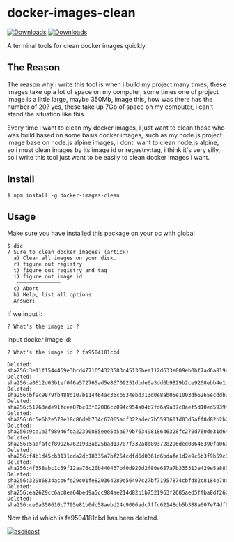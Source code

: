 # docker-images-clean

[![Downloads](https://badgen.net/npm/dt/docker-images-clean)](https://www.npmjs.com/package/docker-images-clean)
[![Downloads](https://badgen.net/npm/dt/docker-images-clean)](https://www.npmjs.com/package/docker-images-clean)

A terminal tools for clean docker images quickly

## The Reason

The reason why i write this tool is when i build my project many times, these images take up a lot of space on my computer, some times one of project image is a little large, maybe 350Mb, image this, how was there has the number of 20? yes, these take up 7Gb of space on my computer, i can't stand the situation like this.

Every time i want to clean my docker images, i just want to clean those who was build based on some basis docker images, such as my node.js project image base on node.js alpine images, i dont' want to clean node.js alpine, so i must clean images by its image id or regestry:tag, i think it's very silly, so i write this tool just want to be easily to clean docker images i want.

## Install

```console
$ npm install -g docker-images-clean
```

## Usage

Make sure you have installed this package on your pc with global

```console
$ dic
? Sure to clean docker images? (articH)
  a) Clean all images on your disk.
  r) figure out registry
  t) figure out registry and tag
  i) figure out image id
   ──────────────
  c) Abort
  h) Help, list all options
  Answer:
```

If we input i:

```console
? What's the image id ?
```

Input docker image id:

```console
? What's the image id ? fa9504181cbd

Deleted: sha256:3e11f1544469e3bcd4771654323583c45136bea112d633e009eb0bf7ad6a819c
Deleted: sha256:a0612d03b1ef0f6a572765ad5e86709251dbde6a3dd6b9829b2ce9268ebb4e1d
Deleted: sha256:bf9c9879fb488d107b114464ac36cb534ebd313d0e8ab05e1003db6265ecddb7
Deleted: sha256:51763ade91fcea07bc03f02006cc094c954a04b7fd6a9a37c8aef5d10ed5939f
Deleted: sha256:6c5e6b2e578e18c86deb734c67065adf322adec7b5593601d03d5aff8d82b2b2
Deleted: sha256:9ca1a3f08946fca22390885eee5d5a079b76349818646328fc270d760de31d64
Deleted: sha256:5aafafcf899267621903ab25bad13787f332a8d893728296ded08646390fa060
Deleted: sha256:f4b1d45cb3131cda2dc18335a7bf254cdfd6d0361d6bdafe1d2e9c6b3f9b59c0
Deleted: sha256:4f358abc1c59f12aa76c20b440437bf0d920d2f80e687a7b335313e429e5a885
Deleted: sha256:32986834acb6fe29c01fe820364289e56497c27bf71957874cbfd82c8184e78e
Deleted: sha256:ea2629cc6ac8ea64bed9a5cc984ae214d82b1b7521963f2685aed5ffba8df26b
Deleted: sha256:ce0a350610c7795e81b6dc58aebd24c9006adc7ffc62148db5b388a607e74df9
```

Now the id which is fa9504181cbd has been deleted.

[![asciicast](https://asciinema.org/a/XTUlEi64Tbn6o6FBKC9YU7JoZ.svg)](https://asciinema.org/a/XTUlEi64Tbn6o6FBKC9YU7JoZ)
